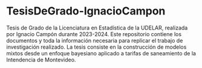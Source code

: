 # TesisDeGrado-IgnacioCampon
Tesis de Grado de la Licenciatura en Estadística de la UDELAR, realizada por Ignacio Campón durante 2023-2024. Este repositorio contiene los documentos y toda la información necesaria para replicar el trabajo de investigación realizado.
La tesis consiste en la construcción de modelos mixtos desde un enfoque bayesiano aplicado a tarifas de saneamiento de la Intendencia de Montevideo.

